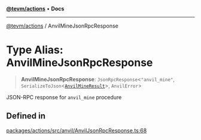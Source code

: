 [**@tevm/actions**](../README.md) • **Docs**

***

[@tevm/actions](../globals.md) / AnvilMineJsonRpcResponse

# Type Alias: AnvilMineJsonRpcResponse

> **AnvilMineJsonRpcResponse**: `JsonRpcResponse`\<`"anvil_mine"`, `SerializeToJson`\<[`AnvilMineResult`](AnvilMineResult.md)\>, `AnvilError`\>

JSON-RPC response for `anvil_mine` procedure

## Defined in

[packages/actions/src/anvil/AnvilJsonRpcResponse.ts:68](https://github.com/evmts/tevm-monorepo/blob/main/packages/actions/src/anvil/AnvilJsonRpcResponse.ts#L68)
